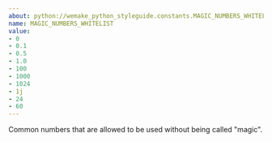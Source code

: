 ```yaml
---
about: python://wemake_python_styleguide.constants.MAGIC_NUMBERS_WHITELIST
name: MAGIC_NUMBERS_WHITELIST
value:
- 0
- 0.1
- 0.5
- 1.0
- 100
- 1000
- 1024
- 1j
- 24
- 60
---
```


Common numbers that are allowed to be used without being called "magic".